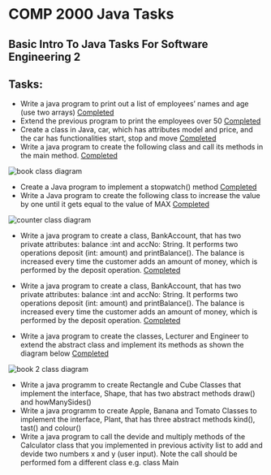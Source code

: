 # COMP 2000 Java Tasks
## Basic Intro To Java Tasks For Software Engineering 2

## Tasks:

- Write a java program to print out a list of employees’ names and age (use two arrays) [Completed](https://github.com/Dodecahedrane/COMP-2000-Java-Tasks/blob/main/src/EmployeesPrint.java)
- Extend the previous program to print the employees over 50 [Completed](https://github.com/Dodecahedrane/COMP-2000-Java-Tasks/blob/main/src/EmployeesPrint.java)
- Create a class in Java, car, which has attributes model and price, and the car has functionalities start, stop and move [Completed](https://github.com/Dodecahedrane/COMP-2000-Java-Tasks/blob/main/src/car.java)
- Write a java program to create the following class and call its methods in the main method. [Completed](https://github.com/Dodecahedrane/COMP-2000-Java-Tasks/blob/main/src/book.java)

![book class diagram](https://i.imgur.com/MJ6l70s.png)

-	Create a Java program to implement a stopwatch() method [Completed](https://github.com/Dodecahedrane/COMP-2000-Java-Tasks/blob/main/src/stopwatch.java)
-	Write a Java program to create the following class to increase the value by one until it gets equal to the value of MAX [Completed](https://github.com/Dodecahedrane/COMP-2000-Java-Tasks/blob/main/src/counter.java)

![counter class diagram](https://i.imgur.com/1ZoQIjU.png)

- Write a java program to create a class, BankAccount, that has two private attributes: balance :int and accNo: String. It performs two operations deposit (int: amount) and printBalance(). The balance is increased every time the customer adds an amount of money, which is performed by the deposit operation. [Completed](https://github.com/Dodecahedrane/COMP-2000-Java-Tasks/blob/main/src/bank.java)
- Write a java program to create a class, BankAccount, that has two private attributes: balance :int and accNo: String. It performs two operations deposit (int: amount) and printBalance(). The balance is increased every time the customer adds an amount of money, which is performed by the deposit operation. [Completed](https://github.com/Dodecahedrane/COMP-2000-Java-Tasks/blob/main/src/bank.java) 

- Write a java program to create the classes, Lecturer and Engineer to extend the abstract class and implement its methods as shown the diagram below [Completed](https://github.com/Dodecahedrane/COMP-2000-Java-Tasks/blob/main/src/Employee.java)

![book 2 class diagram](https://i.imgur.com/clVQ356.jpg)

- Write a java programm to create Rectangle and Cube Classes that implement the interface, Shape, that has two abstract methods draw() and howManySides()
- Write a java programm to create Apple, Banana and Tomato Classes to implement the interface, Plant, that has three abstract methods kind(), tast() and colour()
- Write a java program to call the devide and multiply methods of the Calculator class that you implemented in previous activity list to add and devide two numbers x and y (user input). Note the call should be performed fom a different class e.g. class Main
